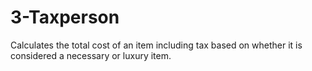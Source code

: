 # 3-Taxperson
Calculates the total cost of an item including tax based on whether it is considered a necessary or luxury item. 
